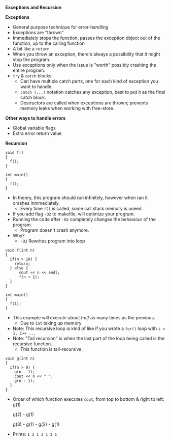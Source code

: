 **Exceptions and Recursion**

**Exceptions**
- General purpose technique for error-handling
- Exceptions are "thrown"
- Immediately stops the function, passes the exception object out of the function, up to the calling function
- A bit like a ``return``
- When you throw an exception, there's always a possibility that it might stop the program.
- Use exceptions only when the issue is "worth" possibly crashing the entire program.
- ``try`` & ``catch`` blocks:
  - Can have multiple catch parts, one for each kind of exception you want to handle.
  - ``catch (...)`` notation catches any exception, best to put it as the final catch block.
  - Destructors are called when exceptions are thrown; prevents memory leaks when working with free-store.

**Other ways to handle errors**
- Global variable flags
- Extra error return value

**Recursion**

```
void f()
{
  f();
}

int main()
{
  f();
}
```
- In theory, this program should run infinitely, however when ran it crashes inmmediately.
  - Every time ``f()`` is called, some call stack memory is useed.
- If you add flag ``-O2`` to makefile, will optimize your program.
- Running the code after ``-O2`` completely changes the behaviour of the program.
  - Program doesn't crash anymore.
- Why?
  - ``-O2`` Rewrites program into loop
 
```
void f(int n)
{
  if(n > 10) {
    return;
  } else {
      cout << n << endl;
      f(n + 1);
  }
} 

int main()
{
  f(1);
}
```
- This example will execute about *half* as many times as the previous.
  - Due to ``int`` taking up memory
- Note: This recursive loop is kind of like if you wrote a `for()` loop with ``i = 1, i++ ...``
- Note: "Tail recursion" is when the last part of the loop being called is the recursive function.
  - This function is tail-recursive.

```
void g(int n)
{
  if(n > 0) {
    g(n - 1);
    cout << n << " ";
    g(n - 1);
  }
}
```
- Order of which function executes ``cout``, from top to bottom & right to left:
  g(1)
  
  g(2)  - g(1)
  
  g(3)  - g(1)
        - g(2)
        - g(1)

- Prints: ``1 2 1 3 1 2 1``

